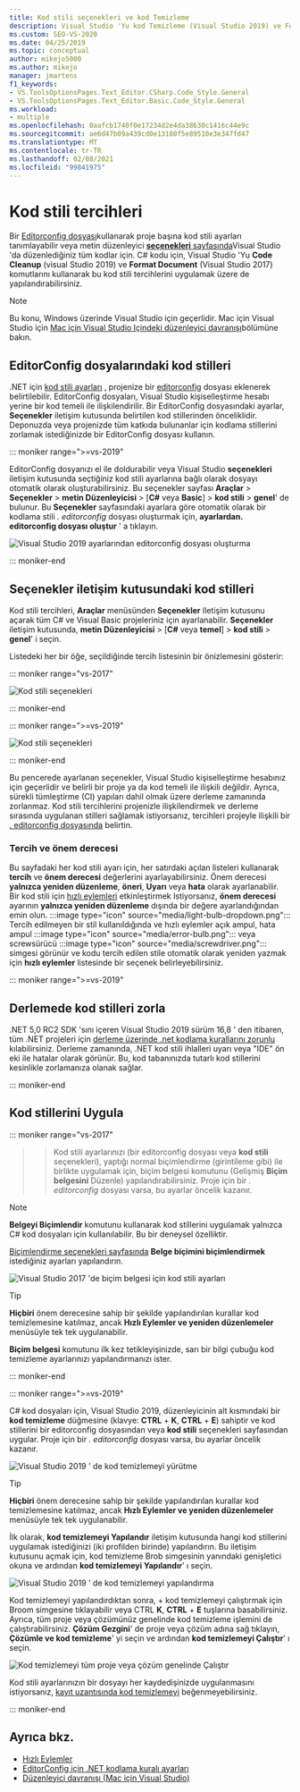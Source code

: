 ```yaml
---
title: Kod stili seçenekleri ve kod Temizleme
description: Visual Studio 'Yu kod Temizleme (Visual Studio 2019) ve Format Document (Visual Studio 2017) komutlarını kullanarak kod stili tercihleri uygulamak üzere nasıl yapılandıracağınızı öğrenin.
ms.custom: SEO-VS-2020
ms.date: 04/25/2019
ms.topic: conceptual
author: mikejo5000
ms.author: mikejo
manager: jmartens
f1_keywords:
- VS.ToolsOptionsPages.Text_Editor.CSharp.Code_Style.General
- VS.ToolsOptionsPages.Text_Editor.Basic.Code_Style.General
ms.workload:
- multiple
ms.openlocfilehash: 0aafcb1740f0e17234d2e4da38630c1416c44e9c
ms.sourcegitcommit: ae6d47b09a439cd0e13180f5e89510e3e347fd47
ms.translationtype: MT
ms.contentlocale: tr-TR
ms.lasthandoff: 02/08/2021
ms.locfileid: "99841975"
---
```

# <a name="code-style-preferences"></a>Kod stili tercihleri

Bir [Editorconfig dosyası](#code-styles-in-editorconfig-files)kullanarak proje başına kod stili ayarları tanımlayabilir veya metin düzenleyici [ **seçenekleri** sayfasında](#code-styles-in-the-options-dialog-box)Visual Studio 'da düzenlediğiniz tüm kodlar için. C# kodu için, Visual Studio 'Yu **Code Cleanup** (visual Studio 2019) ve **Format Document** (Visual Studio 2017) komutlarını kullanarak bu kod stili tercihlerini uygulamak üzere de yapılandırabilirsiniz.

> [!NOTE]
> Bu konu, Windows üzerinde Visual Studio için geçerlidir. Mac için Visual Studio için [Mac için Visual Studio Içindeki düzenleyici davranışı](/visualstudio/mac/editor-behavior)bölümüne bakın.

## <a name="code-styles-in-editorconfig-files"></a>EditorConfig dosyalarındaki kod stilleri

.NET için [kod stili ayarları](/dotnet/fundamentals/code-analysis/code-style-rule-options) , projenize bir [editorconfig](create-portable-custom-editor-options.md) dosyası eklenerek belirtilebilir. EditorConfig dosyaları, Visual Studio kişiselleştirme hesabı yerine bir kod temeli ile ilişkilendirilir. Bir EditorConfig dosyasındaki ayarlar, **Seçenekler** iletişim kutusunda belirtilen kod stillerinden önceliklidir. Deponuzda veya projenizde tüm katkıda bulunanlar için kodlama stillerini zorlamak istediğinizde bir EditorConfig dosyası kullanın.

::: moniker range=">=vs-2019"

EditorConfig dosyanızı el ile doldurabilir veya Visual Studio **seçenekleri** iletişim kutusunda seçtiğiniz kod stili ayarlarına bağlı olarak dosyayı otomatik olarak oluşturabilirsiniz. Bu seçenekler sayfası **Araçlar**  >  **Seçenekler**  >  **metin Düzenleyicisi** > [**C#** veya **Basic**] > **kod stili**  >  **genel**' de bulunur. Bu **Seçenekler** sayfasındaki ayarlara göre otomatik olarak bir kodlama stili *. editorconfig* dosyası oluşturmak için, **ayarlardan. editorconfig dosyası oluştur** ' a tıklayın.

![Visual Studio 2019 ayarlarından editorconfig dosyası oluşturma](media/vs-2019/generate-editorconfig-file-small.png)

::: moniker-end

## <a name="code-styles-in-the-options-dialog-box"></a>Seçenekler iletişim kutusundaki kod stilleri

Kod stili tercihleri, **Araçlar** menüsünden **Seçenekler** Iletişim kutusunu açarak tüm C# ve Visual Basic projeleriniz için ayarlanabilir. **Seçenekler** iletişim kutusunda, **metin Düzenleyicisi** > [**C#** veya **temel**] > **kod stili**  >  **genel**' i seçin.

Listedeki her bir öğe, seçildiğinde tercih listesinin bir önizlemesini gösterir:

::: moniker range="vs-2017"

![Kod stili seçenekleri](media/code-style-quick-actions-dialog.png)

::: moniker-end

::: moniker range=">=vs-2019"

![Kod stili seçenekleri](media/vs-2019/code-style-quick-actions-dialog.png)

::: moniker-end

Bu pencerede ayarlanan seçenekler, Visual Studio kişiselleştirme hesabınız için geçerlidir ve belirli bir proje ya da kod temeli ile ilişkili değildir. Ayrıca, sürekli tümleştirme (CI) yapıları dahil olmak üzere derleme zamanında zorlanmaz. Kod stili tercihlerini projenizle ilişkilendirmek ve derleme sırasında uygulanan stilleri sağlamak istiyorsanız, tercihleri projeyle ilişkili bir [. editorconfig dosyasında](#code-styles-in-editorconfig-files) belirtin.

### <a name="preference-and-severity"></a>Tercih ve önem derecesi

Bu sayfadaki her kod stili ayarı için, her satırdaki açılan listeleri kullanarak **tercih** ve **önem derecesi** değerlerini ayarlayabilirsiniz. Önem derecesi **yalnızca yeniden düzenleme**, **öneri**, **Uyarı** veya **hata** olarak ayarlanabilir. Bir kod stili için [hızlı eylemleri](../ide/quick-actions.md) etkinleştirmek Istiyorsanız, **önem derecesi** ayarının **yalnızca yeniden düzenleme** dışında bir değere ayarlandığından emin olun.  :::image type="icon" source="media/light-bulb-dropdown.png"::: Tercih edilmeyen bir stil kullanıldığında ve hızlı eylemler açık ampul, hata ampul :::image type="icon" source="media/error-bulb.png"::: veya screwsürücü :::image type="icon" source="media/screwdriver.png"::: simgesi görünür ve kodu tercih edilen stile otomatik olarak yeniden yazmak için **hızlı eylemler** listesinde bir seçenek belirleyebilirsiniz.

::: moniker range=">=vs-2019"

## <a name="enforce-code-styles-on-build"></a>Derlemede kod stilleri zorla

.NET 5,0 RC2 SDK 'sını içeren Visual Studio 2019 sürüm 16,8 ' den itibaren, tüm .NET projeleri için [derleme üzerinde .net kodlama kurallarını zorunlu](/dotnet/fundamentals/productivity/code-analysis#code-style-analysis) kılabilirsiniz. Derleme zamanında, .NET kod stili ihlalleri uyarı veya "IDE" ön eki ile hatalar olarak görünür. Bu, kod tabanınızda tutarlı kod stillerini kesinlikle zorlamanıza olanak sağlar.

::: moniker-end

## <a name="apply-code-styles"></a>Kod stillerini Uygula

::: moniker range="vs-2017"

   >    >  Kod stili ayarlarınızı (bir editorconfig dosyası veya **kod stili** seçenekleri), yaptığı normal biçimlendirme (girintileme gibi) ile birlikte uygulamak için, biçim belgesi komutunu (Gelişmiş **Biçim belgesini** Düzenle) yapılandırabilirsiniz. Proje için bir *. editorconfig* dosyası varsa, bu ayarlar öncelik kazanır.

> [!NOTE]
> **Belgeyi Biçimlendir** komutunu kullanarak kod stillerini uygulamak yalnızca C# kod dosyaları için kullanılabilir. Bu bir deneysel özelliktir.

[Biçimlendirme seçenekleri sayfasında](reference/options-text-editor-csharp-formatting.md#format-document-settings) **Belge biçimini biçimlendirmek** istediğiniz ayarları yapılandırın.

![Visual Studio 2017 'de biçim belgesi için kod stili ayarları](media/format-document-settings-experiment.png)

> [!TIP]
> **Hiçbiri** önem derecesine sahip bir şekilde yapılandırılan kurallar kod temizlemesine katılmaz, ancak **Hızlı Eylemler ve yeniden düzenlemeler** menüsüyle tek tek uygulanabilir.

**Biçim belgesi** komutunu ilk kez tetikleyişinizde, sarı bir bilgi çubuğu kod temizleme ayarlarınızı yapılandırmanızı ister.

::: moniker-end

::: moniker range=">=vs-2019"

C# kod dosyaları için, Visual Studio 2019, düzenleyicinin alt kısmındaki bir **kod temizleme** düğmesine (klavye: **CTRL** + **K**, **CTRL** + **E**) sahiptir ve kod stillerini bir editorconfig dosyasından veya **kod stili** seçenekleri sayfasından uygular. Proje için bir *. editorconfig* dosyası varsa, bu ayarlar öncelik kazanır.

![Visual Studio 2019 ' de kod temizlemeyi yürütme](media/execute-code-cleanup.png)

> [!TIP]
> **Hiçbiri** önem derecesine sahip bir şekilde yapılandırılan kurallar kod temizlemesine katılmaz, ancak **Hızlı Eylemler ve yeniden düzenlemeler** menüsüyle tek tek uygulanabilir.

İlk olarak, **kod temizlemeyi Yapılandır** iletişim kutusunda hangi kod stillerini uygulamak istediğinizi (iki profilden birinde) yapılandırın. Bu iletişim kutusunu açmak için, kod temizleme Brob simgesinin yanındaki genişletici okuna ve ardından **kod temizlemeyi Yapılandır**' ı seçin.

![Visual Studio 2019 ' de kod temizlemeyi yapılandırma](media/configure-code-cleanup.png)

Kod temizlemeyi yapılandırdıktan sonra,  + kod temizlemeyi çalıştırmak için Broom simgesine tıklayabilir veya CTRL **K**, **CTRL** + **E** tuşlarına basabilirsiniz. Ayrıca, tüm proje veya çözümünüz genelinde kod temizleme işlemini de çalıştırabilirsiniz. **Çözüm Gezgini**' de proje veya çözüm adına sağ tıklayın, **Çözümle ve kod temizleme**' yi seçin ve ardından **kod temizlemeyi Çalıştır**' ı seçin.

![Kod temizlemeyi tüm proje veya çözüm genelinde Çalıştır](media/run-code-cleanup-project-solution.png)

Kod stili ayarlarınızın bir dosyayı her kaydedişinizde uygulanmasını istiyorsanız, [kayıt uzantısında kod temizlemeyi](https://marketplace.visualstudio.com/items?itemName=MadsKristensen.CodeCleanupOnSave) beğenmeyebilirsiniz.

::: moniker-end

## <a name="see-also"></a>Ayrıca bkz.

- [Hızlı Eylemler](../ide/quick-actions.md)
- [EditorConfig için .NET kodlama kuralı ayarları](/dotnet/fundamentals/code-analysis/code-style-rule-options)
- [Düzenleyici davranışı (Mac için Visual Studio)](/visualstudio/mac/editor-behavior)
